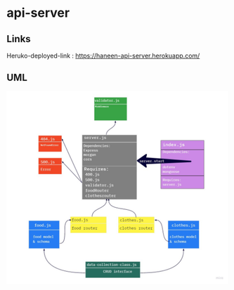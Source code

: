 # api-server
## Links
Heruko-deployed-link : https://haneen-api-server.herokuapp.com/ 

## UML
![UML](lab4.jpg)